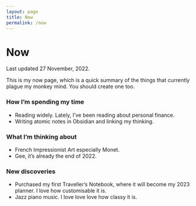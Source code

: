 ```yaml
---
layout: page
title: Now
permalink: /now
---
```


# Now

Last updated 27 November, 2022.

This is my now page, which is a quick summary of the things that currently plague my monkey mind. You should create one too.

### How I’m spending my time
- Reading widely. Lately, I’ve been reading about personal finance.
- Writing atomic notes in Obsidian and linking my thinking.

### What I’m thinking about
- French Impressionist Art especially Monet.
- Gee, it’s already the end of 2022.

### New discoveries
- Purchased my first Traveller’s Notebook, where it will become my 2023 planner. I love how customisable it is.
- Jazz piano music. I love love love how classy it is.


<style>
  .wrapper {
    max-width: 46em;
  }
</style>